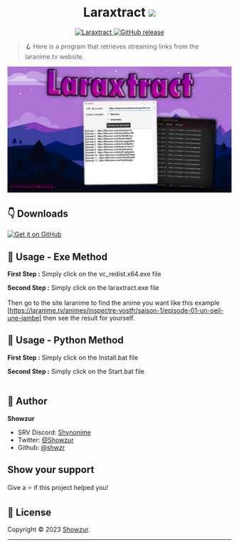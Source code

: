 <h1 align="center">Laraxtract <img src="https://media0.giphy.com/media/v1.Y2lkPTc5MGI3NjExYWY5ZDFmZWQ0NjkxN2RhZGYzZWNjMDBiYzFlMWFiYjUzOTBmN2ZjZSZjdD1z/8JZbWuvC4zRenAWyxy/giphy.gif" width="40px"></h1>

<p>
<p align="center">
<a href="https://github.com/shwzr/Laraxtract/blob/main/LICENSE" target="blank">
<img src="https://img.shields.io/github/license/shwzr/laraxtract?style=flat-square" alt="Laraxtract"/>
</a>
<a href="https://github.com/shwzr/Laraxtract/releases">
<img alt="GitHub release" src="https://img.shields.io/github/release/shwzr/Laraxtract.svg">
</a>
</p>

> 🪝 Here is a program that retrieves streaming links from the laranime.tv website.

<img alt="Laranime" src="src/Laraxtract.png"/>

##  👇 Downloads

[<img src="https://github.com/machiav3lli/oandbackupx/blob/034b226cea5c1b30eb4f6a6f313e4dadcbb0ece4/badge_github.png" alt="Get it on GitHub" height="65">](https://github.com/shwzr/Laraxtract/releases/latest) 

## 🚀 Usage - Exe Method

**First Step :** Simply click on the vc_redist.x64.exe file

**Second Step :** Simply click on the laraxtract.exe file<br><br>
Then go to the site laranime to find the anime you want like this example<br> [https://laranime.tv/animes/inspectre-vostfr/saison-1/episode-01-un-oeil-une-jambe] then see the result for yourself.

## 🚀 Usage - Python Method

**First Step :** Simply click on the Install.bat file

**Second Step :** Simply click on the Start.bat file<br><br>

## 👤 Author

**Showzur**

* SRV Discord: [Shynonime](https://discord.gg/UHy8mZsNh8)
* Twitter: [@Showzur](https://twitter.com/Showzur)
* Github: [@shwzr](https://github.com/shwzr)

## Show your support

Give a ⭐️ if this project helped you!

## 📝 License

Copyright © 2023 [Showzur](https://github.com/shwzr).<br />

***
